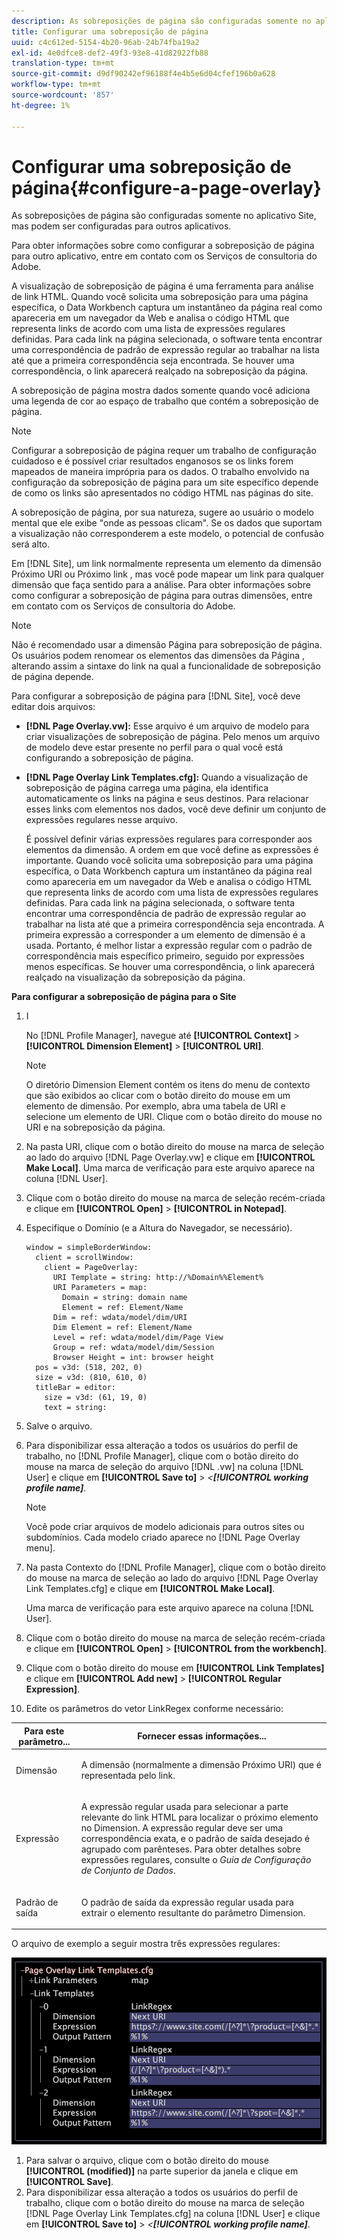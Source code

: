 ```yaml
---
description: As sobreposições de página são configuradas somente no aplicativo Site, mas podem ser configuradas para outros aplicativos.
title: Configurar uma sobreposição de página
uuid: c4c612ed-5154-4b20-96ab-24b74fba19a2
exl-id: 4e0dfce8-def2-49f3-93e8-41d82922fb88
translation-type: tm+mt
source-git-commit: d9df90242ef96188f4e4b5e6d04cfef196b0a628
workflow-type: tm+mt
source-wordcount: '857'
ht-degree: 1%

---
```


# Configurar uma sobreposição de página{#configure-a-page-overlay}

As sobreposições de página são configuradas somente no aplicativo Site, mas podem ser configuradas para outros aplicativos.

Para obter informações sobre como configurar a sobreposição de página para outro aplicativo, entre em contato com os Serviços de consultoria do Adobe.

A visualização de sobreposição de página é uma ferramenta para análise de link HTML. Quando você solicita uma sobreposição para uma página específica, o Data Workbench captura um instantâneo da página real como apareceria em um navegador da Web e analisa o código HTML que representa links de acordo com uma lista de expressões regulares definidas. Para cada link na página selecionada, o software tenta encontrar uma correspondência de padrão de expressão regular ao trabalhar na lista até que a primeira correspondência seja encontrada. Se houver uma correspondência, o link aparecerá realçado na sobreposição da página.

A sobreposição de página mostra dados somente quando você adiciona uma legenda de cor ao espaço de trabalho que contém a sobreposição de página.

>[!NOTE]
>
>Configurar a sobreposição de página requer um trabalho de configuração cuidadoso e é possível criar resultados enganosos se os links forem mapeados de maneira imprópria para os dados. O trabalho envolvido na configuração da sobreposição de página para um site específico depende de como os links são apresentados no código HTML nas páginas do site.

A sobreposição de página, por sua natureza, sugere ao usuário o modelo mental que ele exibe &quot;onde as pessoas clicam&quot;. Se os dados que suportam a visualização não corresponderem a este modelo, o potencial de confusão será alto.

Em [!DNL Site], um link normalmente representa um elemento da dimensão Próximo URI ou Próximo link , mas você pode mapear um link para qualquer dimensão que faça sentido para a análise. Para obter informações sobre como configurar a sobreposição de página para outras dimensões, entre em contato com os Serviços de consultoria do Adobe.

>[!NOTE]
>
>Não é recomendado usar a dimensão Página para sobreposição de página. Os usuários podem renomear os elementos das dimensões da Página , alterando assim a sintaxe do link na qual a funcionalidade de sobreposição de página depende.

Para configurar a sobreposição de página para [!DNL Site], você deve editar dois arquivos:

* **[!DNL Page Overlay.vw]:** Esse arquivo é um arquivo de modelo para criar visualizações de sobreposição de página. Pelo menos um arquivo de modelo deve estar presente no perfil para o qual você está configurando a sobreposição de página.
* **[!DNL Page Overlay Link Templates.cfg]:** Quando a visualização de sobreposição de página carrega uma página, ela identifica automaticamente os links na página e seus destinos. Para relacionar esses links com elementos nos dados, você deve definir um conjunto de expressões regulares nesse arquivo.

   É possível definir várias expressões regulares para corresponder aos elementos da dimensão. A ordem em que você define as expressões é importante. Quando você solicita uma sobreposição para uma página específica, o Data Workbench captura um instantâneo da página real como apareceria em um navegador da Web e analisa o código HTML que representa links de acordo com uma lista de expressões regulares definidas. Para cada link na página selecionada, o software tenta encontrar uma correspondência de padrão de expressão regular ao trabalhar na lista até que a primeira correspondência seja encontrada. A primeira expressão a corresponder a um elemento de dimensão é a usada. Portanto, é melhor listar a expressão regular com o padrão de correspondência mais específico primeiro, seguido por expressões menos específicas. Se houver uma correspondência, o link aparecerá realçado na visualização da sobreposição da página.

**Para configurar a sobreposição de página para o Site**

1. I

   No [!DNL Profile Manager], navegue até **[!UICONTROL Context]** > **[!UICONTROL Dimension Element]** > **[!UICONTROL URI]**.

   >[!NOTE]
   >
   >O diretório Dimension Element contém os itens do menu de contexto que são exibidos ao clicar com o botão direito do mouse em um elemento de dimensão. Por exemplo, abra uma tabela de URI e selecione um elemento de URI. Clique com o botão direito do mouse no URI e na sobreposição da página.

1. Na pasta URI, clique com o botão direito do mouse na marca de seleção ao lado do arquivo [!DNL Page Overlay.vw] e clique em **[!UICONTROL Make Local]**. Uma marca de verificação para este arquivo aparece na coluna [!DNL User].
1. Clique com o botão direito do mouse na marca de seleção recém-criada e clique em **[!UICONTROL Open]** > **[!UICONTROL in Notepad]**.
1. Especifique o Domínio (e a Altura do Navegador, se necessário).

   ```
   window = simpleBorderWindow: 
     client = scrollWindow: 
       client = PageOverlay: 
         URI Template = string: http://%Domain%%Element%
         URI Parameters = map: 
           Domain = string: domain name
           Element = ref: Element/Name
         Dim = ref: wdata/model/dim/URI
         Dim Element = ref: Element/Name
         Level = ref: wdata/model/dim/Page View
         Group = ref: wdata/model/dim/Session
         Browser Height = int: browser height
     pos = v3d: (518, 202, 0)
     size = v3d: (810, 610, 0)
     titleBar = editor: 
       size = v3d: (61, 19, 0)
       text = string: 
   ```

1. Salve o arquivo.
1. Para disponibilizar essa alteração a todos os usuários do perfil de trabalho, no [!DNL Profile Manager], clique com o botão direito do mouse na marca de seleção do arquivo [!DNL .vw] na coluna [!DNL User] e clique em **[!UICONTROL Save to]** > *&lt;**[!UICONTROL working profile name]***.

   >[!NOTE]
   >
   >Você pode criar arquivos de modelo adicionais para outros sites ou subdomínios. Cada modelo criado aparece no [!DNL Page Overlay menu].

1. Na pasta Contexto do [!DNL Profile Manager], clique com o botão direito do mouse na marca de seleção ao lado do arquivo [!DNL Page Overlay Link Templates.cfg] e clique em **[!UICONTROL Make Local]**.

   Uma marca de verificação para este arquivo aparece na coluna [!DNL User].

1. Clique com o botão direito do mouse na marca de seleção recém-criada e clique em **[!UICONTROL Open]** > **[!UICONTROL from the workbench]**.
1. Clique com o botão direito do mouse em **[!UICONTROL Link Templates]** e clique em **[!UICONTROL Add new]** > **[!UICONTROL Regular Expression]**.
1. Edite os parâmetros do vetor LinkRegex conforme necessário:

<table id="table_24DD4BB5009542F7BB1DA3318E2E6E2B"> 
 <thead> 
  <tr> 
   <th colname="col1" class="entry"> Para este parâmetro... </th> 
   <th colname="col2" class="entry"> Fornecer essas informações... </th> 
  </tr>
 </thead>
 <tbody> 
  <tr> 
   <td colname="col1"> <p>Dimensão </p> </td> 
   <td colname="col2"> <p>A dimensão (normalmente a dimensão Próximo URI) que é representada pelo link. </p> </td> 
  </tr> 
  <tr> 
   <td colname="col1"> <p>Expressão </p> </td> 
   <td colname="col2"> <p>A expressão regular usada para selecionar a parte relevante do link HTML para localizar o próximo elemento no Dimension. A expressão regular deve ser uma correspondência exata, e o padrão de saída desejado é agrupado com parênteses. Para obter detalhes sobre expressões regulares, consulte o <i>Guia de Configuração de Conjunto de Dados</i>. </p> </td> 
  </tr> 
  <tr> 
   <td colname="col1"> <p>Padrão de saída </p> </td> 
   <td colname="col2"> <p>O padrão de saída da expressão regular usada para extrair o elemento resultante do parâmetro Dimension. </p> </td> 
  </tr> 
 </tbody> 
</table>

O arquivo de exemplo a seguir mostra três expressões regulares:

![](assets/cfg_PageOverlayLinkTemplates_Example.png)

1. Para salvar o arquivo, clique com o botão direito do mouse **[!UICONTROL (modified)]** na parte superior da janela e clique em **[!UICONTROL Save]**.
1. Para disponibilizar essa alteração a todos os usuários do perfil de trabalho, clique com o botão direito do mouse na marca de seleção [!DNL Page Overlay Link Templates.cfg] na coluna [!DNL User] e clique em **[!UICONTROL Save to]** > *&lt;**[!UICONTROL working profile name]***.
